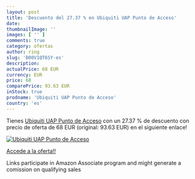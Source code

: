 ```yaml
---
layout: post
title: 'Descuento del 27.37 % en Ubiquiti UAP Punto de Acceso'
date: 
thumbnailImage: ''
images: [ '' ]
comments: true
category: ofertas
author: ring
slug: 'B00V1QT6SY-es'
description:
actualPrice: 68 EUR
currency: EUR
price: 68
comparePrice: 93.63 EUR
inStock: true
prodname: 'Ubiquiti UAP Punto de Acceso'
country: 'es'
---
```


Tienes [Ubiquiti UAP Punto de Acceso](https://www.amazon.es/dp/B00V1QT6SY/?tag=tolees-21) con un 27.37 % de descuento con precio de oferta de 68 EUR (original: 93.63 EUR) en el siguiente enlace!

[![Ubiquiti UAP Punto de Acceso]()](https://www.amazon.es/dp/B00V1QT6SY/?tag=tolees-21)

[Accede a la oferta!!](https://www.amazon.es/dp/B00V1QT6SY/?tag=tolees-21)

Links participate in Amazon Associate program and might generate a comission on qualifying sales


